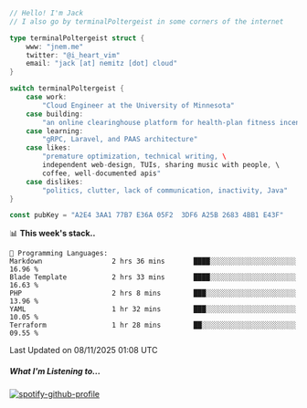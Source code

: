 ```go
// Hello! I'm Jack
// I also go by terminalPoltergeist in some corners of the internet

type terminalPoltergeist struct {
    www: "jnem.me"
    twitter: "@i_heart_vim"
    email: "jack [at] nemitz [dot] cloud"
}

switch terminalPoltergeist {
    case work:
        "Cloud Engineer at the University of Minnesota"
    case building:
        "an online clearinghouse platform for health-plan fitness incentive programs"
    case learning:
        "gRPC, Laravel, and PAAS architecture"
    case likes:
        "premature optimization, technical writing, \
        independent web-design, TUIs, sharing music with people, \
        coffee, well-documented apis"
    case dislikes:
        "politics, clutter, lack of communication, inactivity, Java"
}

const pubKey = "A2E4 3AA1 77B7 E36A 05F2  3DF6 A25B 2683 4BB1 E43F"
```

<!--START_SECTION:waka-->
📊 **This week's stack..** 

```text
💬 Programming Languages: 
Markdown                 2 hrs 36 mins       ████░░░░░░░░░░░░░░░░░░░░░   16.96 % 
Blade Template           2 hrs 33 mins       ████░░░░░░░░░░░░░░░░░░░░░   16.63 % 
PHP                      2 hrs 8 mins        ███░░░░░░░░░░░░░░░░░░░░░░   13.96 % 
YAML                     1 hr 32 mins        ███░░░░░░░░░░░░░░░░░░░░░░   10.05 % 
Terraform                1 hr 28 mins        ██░░░░░░░░░░░░░░░░░░░░░░░   09.55 % 
```


 Last Updated on 08/11/2025 01:08 UTC
<!--END_SECTION:waka-->

##### What I'm Listening to...

[![spotify-github-profile](https://jnem.me/listening-item?maxAge=2592000)](https://jnem.me/listening)
